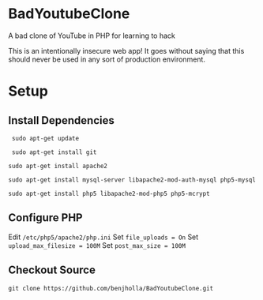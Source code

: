 # BadYoutubeClone
A bad clone of YouTube in PHP for learning to hack

This is an intentionally insecure web app!  It goes without saying that this should never be used in any sort of production environment.

# Setup
## Install Dependencies

` sudo apt-get update`

` sudo apt-get install git`

`sudo apt-get install apache2`

`sudo apt-get install mysql-server libapache2-mod-auth-mysql php5-mysql`

`sudo apt-get install php5 libapache2-mod-php5 php5-mcrypt`

## Configure PHP

Edit `/etc/php5/apache2/php.ini`
Set `file_uploads = On`
Set `upload_max_filesize = 100M`
Set `post_max_size = 100M`

## Checkout Source

`git clone https://github.com/benjholla/BadYoutubeClone.git`
